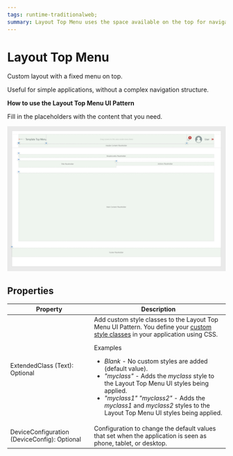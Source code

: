 ```yaml
---
tags: runtime-traditionalweb; 
summary: Layout Top Menu uses the space available on the top for navigation.
---
```


# Layout Top Menu

Custom layout with a fixed menu on top.

Useful for simple applications, without a complex navigation structure. 

**How to use the Layout Top Menu UI Pattern**

Fill in the placeholders with the content that you need. 

![](<images/layout-tm-2-ss.png?width=600>)

## Properties

| **Property** |  **Description** | 
|---|---|
| ExtendedClass (Text): Optional |  Add custom style classes to the Layout Top Menu UI Pattern. You define your [custom style classes](../../../../../develop/ui/look-feel/css.md) in your application using CSS. <p>Examples <ul><li>_Blank_ - No custom styles are added (default value).</li><li>_"myclass"_ - Adds the _myclass_ style to the Layout Top Menu UI styles being applied.</li><li>_"myclass1" "myclass2"_ - Adds the _myclass1_ and _myclass2_ styles to the Layout Top Menu UI styles being applied.</li></ul></p> |
| DeviceConfiguration (DeviceConfig): Optional  | Configuration to change the default values that set when the application is seen as phone, tablet, or desktop. | 
